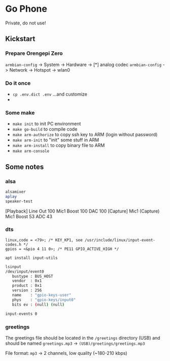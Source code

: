 # Go Phone
Private, do not use!

## Kickstart

### Prepare Orengepi Zero
`armbian-config` -> System -> Hardware -> [*] analog codec
`armbian-config` -> Network -> Hotspot -> wlan0

### Do it once
- `cp .env.dict .env` ...and customize
- 
### Some make
- `make init` to init PC environment
- `make go-build` to compile code
- `make arm-authorize` to copy ssh key to ARM (login without password)
- `make arm-init` to "init" some stuff in ARM
- `make arm-install` to copy binary file to ARM
- `make arm-console`


## Some notes

### alsa
```sh
alsamixer
aplay
speaker-test
```
[Playback]
Line Out  100
Mic1 Boost 100
DAC 100
[Capture]
Mic1 (Capture)
Mic1 Boost 53
ADC 43

### dts
```
linux,code = <79>; /* KEY_KP1, see /usr/include/linux/input-event-codes.h */
gpios = <&pio 4 11 0>; /* PE11 GPIO_ACTIVE_HIGH */
```

`apt install input-utils`
```sh
lsinput
/dev/input/event0
   bustype : BUS_HOST
   vendor  : 0x1
   product : 0x1
   version : 256
   name    : "gpio-keys-user"
   phys    : "gpio-keys/input0"
   bits ev : (null) (null)

input-events 0

```

### greetings
The greetings file should be located in the `/greetings` directory (USB) and should be named `greetings.mp3` -> `(USB)/greetings/greetings.mp3`

File format: `mp3` -> 2 channels, low quality (~180-210 kbps)